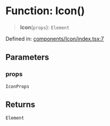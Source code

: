 # Function: Icon()

> **Icon**(`props`): `Element`

Defined in: [components/Icon/index.tsx:7](https://github.com/onyx-og/prismal-react/blob/f611b276376e5e5dfd4621937c01a0c007234c7b/src/components/Icon/index.tsx#L7)

## Parameters

### props

`IconProps`

## Returns

`Element`
